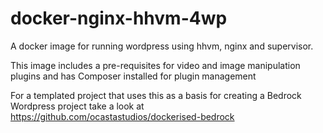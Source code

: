 # docker-nginx-hhvm-4wp
A docker image for running wordpress using hhvm, nginx and supervisor. 

This image includes a pre-requisites for video and image manipulation plugins and has Composer installed for plugin management

For a templated project that uses this as a basis for creating a Bedrock Wordpress project take a look at https://github.com/ocastastudios/dockerised-bedrock

